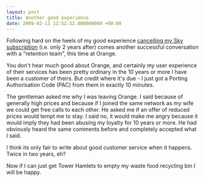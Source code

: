 ```yaml
---
layout: post
title: Another good experience
date: 2009-02-11 12:52:52.000000000 +00:00
---
```

Following hard on the heels of my good experience <a href="https://www.dominicsayers.com/2007/01/25/a-surprisingly-pleasant-user-experience/" target="_blank">cancelling my Sky subscription</a> (i.e. only 2 years after) comes another successful conversation with a "retention team", this time at Orange.

You don't hear much good about Orange, and certainly my user experience of their services has been pretty ordinary in the 10 years or more I have been a customer of theirs. But credit where it's due - I just got a Porting Authorisation Code (PAC) from them in exactly 10 minutes.

The gentleman asked me why I was leaving Orange. I said because of generally high prices and because if I joined the same network as my wife we could get free calls to each other. He asked me if an offer of reduced prices would tempt me to stay. I said no, it would make me angry because it would imply they had been abusing my loyalty for 10 years or more. He had obviously heard the same comments before and completely accepted what I said.

I think its only fair to write about good customer service when it happens. Twice in two years, eh?

Now if I can just get Tower Hamlets to empty my waste food recycling bin I will be happy.
